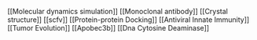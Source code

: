 [[Molecular dynamics simulation]]
[[Monoclonal antibody]]
[[Crystal structure]]
[[scfv]]
[[Protein-protein Docking]]
[[Antiviral Innate Immunity]]
[[Tumor Evolution]]
[[Apobec3b]]
[[Dna Cytosine Deaminase]]
